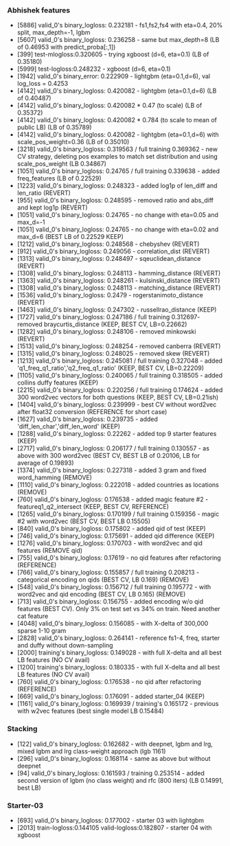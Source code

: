 ### Abhishek features
* [5886] valid_0's binary_logloss: 0.232181 - fs1,fs2,fs4 with eta=0.4, 20% split, max_depth=-1, lgbm
* [5607] valid_0's binary_logloss: 0.236258 - same but max_depth=8 (LB of 0.46953 with predict_proba[:,1])
* [399] test-mlogloss:0.320605 - trying xgboost (d=6, eta=0.1) (LB of 0.35180)
* [5999] test-logloss:0.248232 - xgboost (d=6, eta=0.1)
* [1942] valid_0's binary_error: 0.222909 - lightgbm (eta=0.1,d=6), val log_loss = 0.4253
* [4142] valid_0's binary_logloss: 0.420082 - lightgbm (eta=0.1,d=6) (LB of 0.40487)
* [4142] valid_0's binary_logloss: 0.420082 * 0.47 (to scale) (LB of 0.35372)
* [4142] valid_0's binary_logloss: 0.420082 * 0.784 (to scale to mean of public LB) (LB of 0.35789)
* [4142] valid_0's binary_logloss: 0.420082 - lightgbm (eta=0.1,d=6) with scale_pos_weight=0.36 (LB of 0.35010)
* [3218] valid_0's binary_logloss: 0.319563 / full training 0.369362 - new CV strategy, deleting pos examples to match set distribution and using scale_pos_weight (LB 0.34867)
* [1051] valid_0's binary_logloss: 0.24765 / full training 0.339638 - added freq_features (LB of 0.22529)
* [1223] valid_0's binary_logloss: 0.248323 - added log1p of len_diff and len_ratio (REVERT)
* [955]	valid_0's binary_logloss: 0.248595 - removed ratio and abs_diff and kept log1p (REVERT)
* [1051] valid_0's binary_logloss: 0.24765 - no change with eta=0.05 and max_d=-1
* [1051] valid_0's binary_logloss: 0.24765 - no change with eta=0.02 and max_d=6 (BEST LB of 0.22529 KEEP)
* [1212] valid_0's binary_logloss: 0.248568 - chebyshev (REVERT)
* [912]	valid_0's binary_logloss: 0.249056 - correlation_dist (REVERT)
* [1313] valid_0's binary_logloss: 0.248497 - sqeuclidean_distance (REVERT)
* [1308] valid_0's binary_logloss: 0.248113 - hamming_distance (REVERT)
* [1363] valid_0's binary_logloss: 0.248261 - kulsinski_distance (REVERT)
* [1308] valid_0's binary_logloss: 0.248113 - matching_distance (REVERT)
* [1536] valid_0's binary_logloss: 0.2479 - rogerstanimoto_distance (REVERT)
* [1463] valid_0's binary_logloss: 0.247302 - russellrao_distance (KEEP)
* [1727] valid_0's binary_logloss: 0.247186 / full training 0.312697- removed braycurtis_distance (KEEP, BEST CV, LB=0.22662)
* [1282] valid_0's binary_logloss: 0.248106 - removed minkowski (REVERT)
* [1513] valid_0's binary_logloss: 0.248254 - removed canberra (REVERT)
* [1315] valid_0's binary_logloss: 0.248025 - removed skew (REVERT)
* [1213] valid_0's binary_logloss: 0.245081 / full training 0.327048 - added 'q1_freq_q1_ratio','q2_freq_q1_ratio' (KEEP, BEST CV, LB=0.22209)
* [1105] valid_0's binary_logloss: 0.240065 / full training 0.318505 - added collins duffy features (KEEP)
* [2215] valid_0's binary_logloss: 0.220256 / full training 0.174624 - added 300 word2vec vectors for both questions (KEEP, BEST CV, LB=0.21ish)
* [1404] valid_0's binary_logloss: 0.239999 - best CV without word2vec after float32 conversion (REFERENCE for short case)
* [1627] valid_0's binary_logloss: 0.239735 - added 'diff_len_char','diff_len_word' (KEEP)
* [1288] valid_0's binary_logloss: 0.22262 - added top 9 starter features (KEEP)
* [2717] valid_0's binary_logloss: 0.206177 / full training 0.130557 - as above with 300 word2vec (BEST CV, BEST LB of 0.20106, LB for average of 0.19893)
* [1374] valid_0's binary_logloss: 0.227318 - added 3 gram and fixed word_hamming (REMOVE)
* [1110] valid_0's binary_logloss: 0.222018 - added countries as locations (REMOVE)
* [760]	valid_0's binary_logloss: 0.176538 - added magic feature #2 - featureq1_q2_intersect (KEEP, BEST CV, REFERENCE)
* [1265] valid_0's binary_logloss: 0.170199 / full training 0.159356 - magic #2 with word2vec (BEST CV, BEST LB 0.15505)
* [840]	valid_0's binary_logloss: 0.175802 - added qid of test (KEEP)
* [746]	valid_0's binary_logloss: 0.175691 - added qid difference (KEEP)
* [1276] valid_0's binary_logloss: 0.170703 - with word2vec and qid features (REMOVE qid)
* [755]	valid_0's binary_logloss: 0.17619 - no qid features after refactoring (REFERENCE)
* [766]	valid_0's binary_logloss: 0.155857 / full training 0.208213 - categorical encoding on qids (BEST CV, LB 0.169) (REMOVE)
* [548]	valid_0's binary_logloss: 0.156712 / full training 0.195772 - with word2vec and qid encoding (BEST CV, LB 0.165) (REMOVE)
* [713]	valid_0's binary_logloss: 0.156755 - added encoding w/o qid features (BEST CV). Only 3% on test set vs 34% on train. Need another cat feature
* [4048] valid_0's binary_logloss: 0.156085 - with X-delta of 300,000 sparse 1-10 gram
* [2828] valid_0's binary_logloss: 0.264141 - reference fs1-4, freq, starter and duffy without down-sampling
* [2000] training's binary_logloss: 0.149028 - with full X-delta and all best LB features (NO CV avail)
* [1200] training's binary_logloss: 0.180335 - with full X-delta and all best LB features (NO CV avail)
* [760]	valid_0's binary_logloss: 0.176538 - no qid after refactoring (REFERENCE)
* [669]	valid_0's binary_logloss: 0.176091 - added starter_04 (KEEP)
* [1161] valid_0's binary_logloss: 0.169939 / training's 0.165172 - previous with w2vec features (best single model LB 0.15484)

### Stacking
* [122]	valid_0's binary_logloss: 0.162682 - with deepnet, lgbm and lrg, mixed lgbm and lrg class-weight approach (lgb 1161)
* [296]	valid_0's binary_logloss: 0.168114 - same as above but without deepnet
* [94]	valid_0's binary_logloss: 0.161593 / training 0.253514 - added second version of lgbm (no class weight) and rfc (800 iters) (LB 0.14991, best LB)

### Starter-03
* [693] valid_0's binary_logloss: 0.177002 - starter 03 with lightgbm
* [2013] train-logloss:0.144105	valid-logloss:0.182807 - starter 04 with xgboost